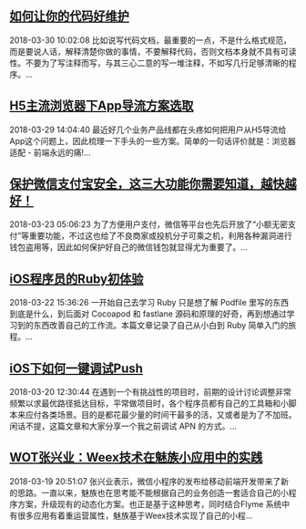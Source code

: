 ## [如何让你的代码好维护](http://mobile.51cto.com/hot-569438.htm)
2018-03-30 10:02:08
比如说写代码文档，最重要的一点，不是什么格式规范，而是要说人话，解释清楚你做的事情，不要解释代码，否则文档本身就不具有可读性。不要为了写注释而写，与其三心二意的写一堆注释，不如写几行足够清晰的程序。...

## [H5主流浏览器下App导流方案选取](http://mobile.51cto.com/hot-569335.htm)
2018-03-29 14:04:40
最近好几个业务产品线都在头疼如何把用户从H5导流给App这个问题上，因此梳理一下手头的一些方案。简单的一句话评价就是：浏览器适配 - 前端永远的痛!...

## [保护微信支付宝安全，这三大功能你需要知道，越快越好！](http://mobile.51cto.com/hot-568736.htm)
2018-03-23 05:06:23
为了方便用户支付，微信等平台也先后开放了“小额无密支付”等重要功能，不过这也给了不良商家或投机分子可乘之机，利用各种漏洞进行钱包盗用等，因此如何保护好自己的微信钱包就显得尤为重要了。...

## [iOS程序员的Ruby初体验](http://mobile.51cto.com/hot-568697.htm)
2018-03-22 15:36:26
一开始自己去学习 Ruby 只是想了解 Podfile 里写的东西到底是什么，到后面对 Cocoapod 和 fastlane 源码和原理的好奇，再到想通过学习到的东西改善自己的工作流。本篇文章记录了自己从小白到 Ruby 简单入门的旅程。...

## [iOS下如何一键调试Push](http://mobile.51cto.com/hot-568452.htm)
2018-03-20 12:30:44
在遇到一个有挑战性的项目时，前期的设计讨论调整非常频繁以求最优路径抵达目标，平常做项目时，各个程序员都有自己的工具箱和小脚本来应付各类场景。目的是都花最少量的时间干最多的活，又或者是为了不加班。闲话不提，这篇文章和大家分享一个我之前调试 APN 的方式。...

## [WOT张兴业：Weex技术在魅族小应用中的实践](http://developer.51cto.com/art/201803/568378.htm)
2018-03-19 20:51:07
张兴业表示，微信小程序的发布给移动前端开发带来了新的思路。一直以来，魅族也在思考能不能根据自己的业务创造一套适合自己的小程序方案，升级现有的动态化方案。也正是基于这种思考，同时结合Flyme 系统中有很多应用有着重运营属性，魅族基于Weex技术实现了自己的小程...

